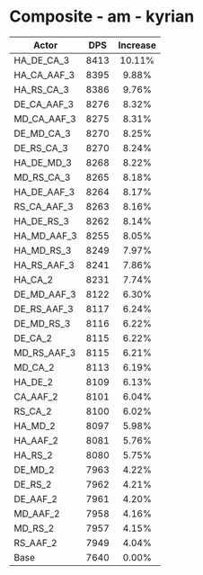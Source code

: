 # Composite - am - kyrian
| Actor | DPS | Increase |
|---|:---:|:---:|
|HA_DE_CA_3|8413|10.11%|
|HA_CA_AAF_3|8395|9.88%|
|HA_RS_CA_3|8386|9.76%|
|DE_CA_AAF_3|8276|8.32%|
|MD_CA_AAF_3|8275|8.31%|
|DE_MD_CA_3|8270|8.25%|
|DE_RS_CA_3|8270|8.24%|
|HA_DE_MD_3|8268|8.22%|
|MD_RS_CA_3|8265|8.18%|
|HA_DE_AAF_3|8264|8.17%|
|RS_CA_AAF_3|8263|8.16%|
|HA_DE_RS_3|8262|8.14%|
|HA_MD_AAF_3|8255|8.05%|
|HA_MD_RS_3|8249|7.97%|
|HA_RS_AAF_3|8241|7.86%|
|HA_CA_2|8231|7.74%|
|DE_MD_AAF_3|8122|6.30%|
|DE_RS_AAF_3|8117|6.24%|
|DE_MD_RS_3|8116|6.22%|
|DE_CA_2|8115|6.22%|
|MD_RS_AAF_3|8115|6.21%|
|MD_CA_2|8113|6.19%|
|HA_DE_2|8109|6.13%|
|CA_AAF_2|8101|6.04%|
|RS_CA_2|8100|6.02%|
|HA_MD_2|8097|5.98%|
|HA_AAF_2|8081|5.76%|
|HA_RS_2|8080|5.75%|
|DE_MD_2|7963|4.22%|
|DE_RS_2|7962|4.21%|
|DE_AAF_2|7961|4.20%|
|MD_AAF_2|7958|4.16%|
|MD_RS_2|7957|4.15%|
|RS_AAF_2|7949|4.04%|
|Base|7640|0.00%|

